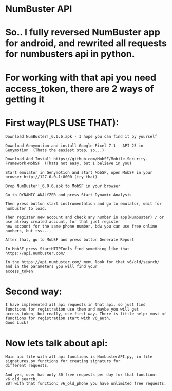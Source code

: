# NumBuster API
# So.. I fully reversed NumBuster app for android, and rewrited all requests for numbusters api in python.

# For working with that api you need access_token, there are 2 ways of getting it

# First way(PLS USE THAT):
  	Download NumBuster!_6.0.6.apk - I hope you can find it by yourself
	
	Download Genymotion and install Google Pixel 7.1 - API 25 in Genymotion  (Thats the easiest step, so...)
	
  	Download And Install https://github.com/MobSF/Mobile-Security-Framework-MobSF  (Thats not easy, but I believe in you)
	
  	Start emulator in Genymotion and start MobSF, open MobSF in your browser http://127.0.0.1:8000 (try that)
	
  	Drop NumBuster!_6.0.6.apk to MobSF in your browser
	
  	Go to DYNAMIC ANALYZER and press Start Dynamic Analysis
	
  	Then press button start instrumentation and go to emulator, wait for numbuster to load.
	
  	Then register new account and check any number in app(Numbuster) / or use alreay created account, for that just register 
	new account for the same phone number, bdw you can use free online numbers, but tss....
	
  	After that, go to MobSF and press button Generate Report
	
  	In MobSF press StartHTTPTools find something like that https://api.numbuster.com/
	
  	In the https://api.numbuster.com/ menu look for that v6/old/search/ and in the parameters you will find your 
	access_token
  
# Second way:
  	I have implemented all api requests in that api, so just find functions for registration use them and maybe you will get        
	access_token, but really, use first way. There is little help: most of functions for registration start with v6_auth, 
	Good Luck!
  
  
# Now lets talk about api:
	Main api file with all api functions is NumbusterAPI.py, in file signatures.py functions for creating signaturs for 
	different requests.
	
	And yes, user has only 30 free requests per day for that function: v6_old_search,
	BUT with that function: v6_old_phone you have unlimited free requests.
